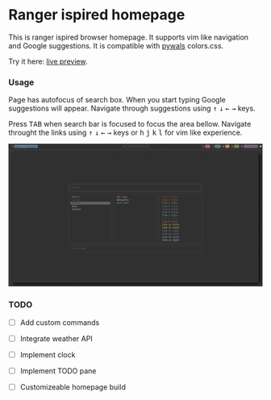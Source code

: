 # Ranger ispired homepage

This is ranger ispired browser homepage. It supports vim like navigation and Google suggestions. It is compatible with [pywals](https://github.com/dylanaraps/pywal) colors.css. 

Try it here: [live preview](https://vulgrim.github.io/homepage/).

### Usage

Page has autofocus of search box. When you start typing Google suggestions will appear. Navigate through suggestions using 
<kbd>↑</kbd> <kbd>↓</kbd> <kbd>←</kbd> <kbd>→</kbd> keys.

Press <kbd>TAB</kbd> when search bar is focused to focus the area bellow. Navigate throught the links using <kbd>↑</kbd> <kbd>↓</kbd> <kbd>←</kbd> <kbd>→</kbd> keys or <kbd>h</kbd> <kbd>j</kbd> <kbd>k</kbd> <kbd>l</kbd> for vim like experience. 

![](preview.png)


### TODO
- [ ] Add custom commands
- [ ] Integrate weather API
- [ ] Implement clock
- [ ] Implement TODO pane
- [ ] Customizeable homepage build

